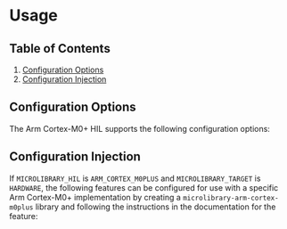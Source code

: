 # Usage

## Table of Contents

1. [Configuration Options](#configuration-options)
1. [Configuration Injection](#configuration-injection)

## Configuration Options

The Arm Cortex-M0+ HIL supports the following configuration options:

## Configuration Injection

If `MICROLIBRARY_HIL` is `ARM_CORTEX_M0PLUS` and `MICROLIBRARY_TARGET` is `HARDWARE`, the
following features can be configured for use with a specific Arm Cortex-M0+ implementation
by creating a `microlibrary-arm-cortex-m0plus` library and following the instructions in
the documentation for the feature:
